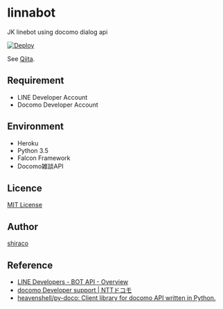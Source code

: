 linnabot
====

JK linebot using docomo dialog api

[![Deploy](https://www.herokucdn.com/deploy/button.png)](https://heroku.com/deploy)

See [Qiita]().

## Requirement

* LINE Developer Account
* Docomo Developer Account

## Environment

* Heroku
* Python 3.5
* Falcon Framework
* Docomo雑談API

## Licence

[MIT License](https://github.com/shiraco/linebot/blob/master/LICENSE)

## Author

[shiraco](https://github.com/shiraco)

## Reference

* [LINE Developers - BOT API - Overview](https://developers.line.me/bot-api/overview)
* [docomo Developer support | NTTドコモ](https://dev.smt.docomo.ne.jp/)
* [heavenshell/py-doco: Client library for docomo API written in Python.](https://github.com/heavenshell/py-doco)
